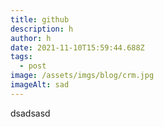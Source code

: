 ```yaml
---
title: github
description: h
author: h
date: 2021-11-10T15:59:44.688Z
tags:
  - post
image: /assets/imgs/blog/crm.jpg
imageAlt: sad
---
```

dsadsasd